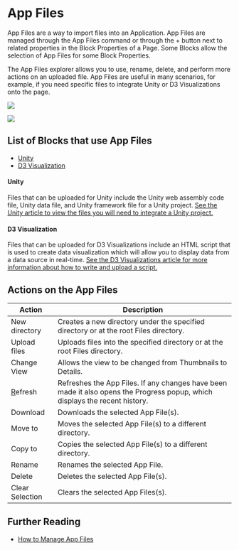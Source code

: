 # App Files

App Files are a way to import files into an Application. App Files are managed through the App Files command or through the + button next to related properties in the Block Properties of a Page. Some Blocks allow the selection of App Files for some Block Properties.

The App Files explorer allows you to use, rename, delete, and perform more actions on an uploaded file. App Files are useful in many scenarios, for example, if you need specific files to integrate Unity or D3 Visualizations onto the page.

![](<../../.gitbook/assets/image (288).png>)

![](<../../.gitbook/assets/image (1520).png>)

## List of Blocks that use App Files

* [Unity](../../blocks-toolbox/visualizations/unity-1.md)
* [D3 Visualization](../../blocks-toolbox/visualizations/d3-visualization.md)

#### Unity

Files that can be uploaded for Unity include the Unity web assembly code file, Unity data file, and Unity framework file for a Unity project. [See the Unity article to view the files you will need to integrate a Unity project.](../../blocks-toolbox/visualizations/unity-1.md)

#### D3 Visualization

Files that can be uploaded for D3 Visualizations include an HTML script that is used to create data visualization which will allow you to display data from a data source in real-time. [See the D3 Visualizations article for more information about how to write and upload a script.](../../blocks-toolbox/visualizations/d3-visualization.md)

## Actions on the App Files

| **Action**                     | **Description**                                                                                                             |
| ------------------------------ | --------------------------------------------------------------------------------------------------------------------------- |
| New directory                  | Creates a new directory under the specified directory or at the root Files directory.                                       |
| Upload files                   | Uploads files into the specified directory or at the root Files directory.                                                  |
| Change View                    | Allows the view to be changed from Thumbnails to Details.                                                                   |
| [R](../manage-access.md)efresh | Refreshes the App Files. If any changes have been made it also opens the Progress popup, which displays the recent history. |
| Download                       | Downloads the selected App File(s).                                                                                         |
| Move to                        | Moves the selected App File(s) to a different directory.                                                                    |
| Copy to                        | Copies the selected App File(s) to a different directory.                                                                   |
| Rename                         | Renames the selected App File.                                                                                              |
| Delete                         | Deletes the selected App File(s).                                                                                           |
| Clear Selection                | Clears the selected App Files(s).                                                                                           |

## Further Reading

* [How to Manage App Files](../../how-tos/apps/manage-app-files.md)
